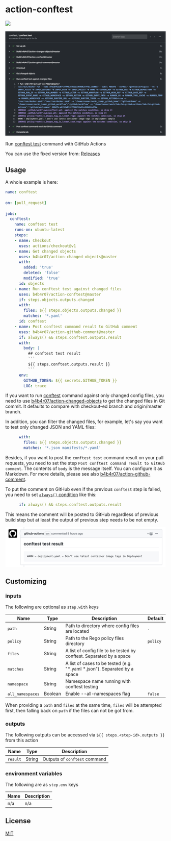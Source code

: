 action-conftest
===============

[![](https://github.com/b4b4r07/action-conftest/workflows/release/badge.svg)](https://github.com/b4b4r07/action-conftest/releases)

![](docs/demo.png)

Run [conftest test](https://github.com/instrumenta/conftest) command with GitHub Actions

You can use the fixed version from: [Releases](https://github.com/b4b4r07/action-conftest/releases/latest)

## Usage

A whole example is here:

```yaml
name: conftest

on: [pull_request]

jobs:
  conftest:
    name: conftest test
    runs-on: ubuntu-latest
    steps:
    - name: Checkout
      uses: actions/checkout@v1
    - name: Get changed objects
      uses: b4b4r07/action-changed-objects@master
      with:
        added: 'true'
        deleted: 'false'
        modified: 'true'
      id: objects
    - name: Run conftest test against changed files
      uses: b4b4r07/action-conftest@master
      if: steps.objects.outputs.changed
      with:
        files: ${{ steps.objects.outputs.changed }}
        matches: '*.yaml'
      id: conftest
    - name: Post conftest command result to GitHub comment
      uses: b4b4r07/action-github-comment@master
      if: always() && steps.conftest.outputs.result
      with:
        body: |
          ## conftest test result
          ```
          ${{ steps.conftest.outputs.result }}
          ```
      env:
        GITHUB_TOKEN: ${{ secrets.GITHUB_TOKEN }}
        LOG: trace
```

If you want to run [conftest](https://github.com/instrumenta/conftest) command against only changed config files, you need to use [b4b4r07/action-changed-objects](https://github.com/b4b4r07/action-changed-objects) to get the changed files in Git commit. It defaults to compare with checkout-ed branch and origin/master branch.

In addition, you can filter the changed files, for example, let's say you want to test only changed JSON and YAML files:

```yaml
      with:
        files: ${{ steps.objects.outputs.changed }}
        matches: '*.json manifests/*.yaml'
```

Besides, if you want to post the `conftest test` command result on your pull requests, you need to set the step `Post conftest command result to GitHub comment`. The contents of `body` is the message itself. You can configure it as Markdown. For more details, please see also [b4b4r07/action-github-comment](https://github.com/b4b4r07/action-github-comment).

To put the comment on GitHub even if the previous `conftest` step is failed, you need to set [`always()` condition](https://help.github.com/en/actions/reference/contexts-and-expression-syntax-for-github-actions#job-status-check-functions) like this:

```yaml
      if: always() && steps.conftest.outputs.result
```

This means the comment will be posted to GitHub regardless of previous build step but at least the output of previous step needs to be not empty.

<img src="docs/comment.png" width="600">

## Customizing

### inputs

The following are optional as `step.with` keys

| Name       | Type   | Description                                                               | Default |
| ---------- | ------ | ------------------------------------------------------------------------- | ------- |
| `path`     | String | Path to directory where config files are located                          | `.`     |
| `policy`   | String | Path to the Rego policy files directory                                   | `policy`|
| `files`    | String | A list of config file to be tested by conftest. Separated by a space      |         |
| `matches`  | String | A list of cases to be tested (e.g. "*.yaml *.json"). Separated by a space |         |
| `namespace`| String | Namespace name running with conftest testing                              |         |
| `all_namespaces`| Boolean | Enable --all-namespaces flag                                        | `false` |

When providing a `path` and `files` at the same time, `files` will be attempted first, then falling back on `path` if the files can not be got from.

### outputs

The following outputs can be accessed via `${{ steps.<step-id>.outputs }}` from this action

| Name     | Type   | Description                   |
| -------- | ------ | ----------------------------- |
| `result` | String | Outputs of `conftest` command |

### environment variables

The following are as `step.env` keys

| Name | Description |
| ---- | ----------- |
| n/a  | n/a         |

## License

[MIT](https://b4b4r07.mit-license.org/)
